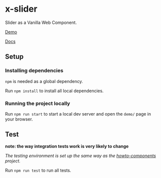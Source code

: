 # x-slider

Slider as a Vanilla Web Component.

[Demo](https://ciampo.github.io/x-slider/demo/)

[Docs](https://ciampo.github.io/x-slider/docs/XSlider.html)



## Setup

### Installing dependencies

`npm` is needed as a global dependency.

Run `npm install` to install all local dependencies.


### Running the project locally

Run `npm run start` to start a local dev server and open the `demo/` page in your browser.



## Test

**note: the way integration tests work is very likely to change**

*The testing environment is set up the same way as the [howto-components](https://github.com/GoogleChrome/howto-components) project.*

Run `npm run test` to run all tests.
